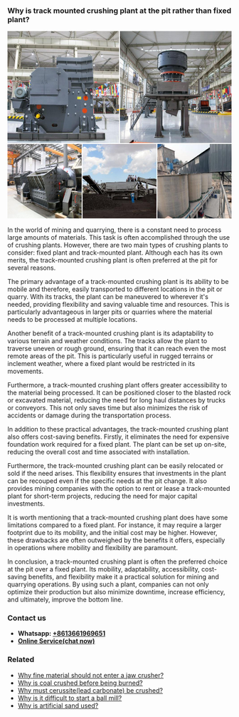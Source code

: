<h3>Why is track mounted crushing plant at the pit rather than fixed plant?</h3><img src='1701671442.jpg' alt=''><p>In the world of mining and quarrying, there is a constant need to process large amounts of materials. This task is often accomplished through the use of crushing plants. However, there are two main types of crushing plants to consider: fixed plant and track-mounted plant. Although each has its own merits, the track-mounted crushing plant is often preferred at the pit for several reasons.</p><p>The primary advantage of a track-mounted crushing plant is its ability to be mobile and therefore, easily transported to different locations in the pit or quarry. With its tracks, the plant can be maneuvered to wherever it's needed, providing flexibility and saving valuable time and resources. This is particularly advantageous in larger pits or quarries where the material needs to be processed at multiple locations.</p><p>Another benefit of a track-mounted crushing plant is its adaptability to various terrain and weather conditions. The tracks allow the plant to traverse uneven or rough ground, ensuring that it can reach even the most remote areas of the pit. This is particularly useful in rugged terrains or inclement weather, where a fixed plant would be restricted in its movements.</p><p>Furthermore, a track-mounted crushing plant offers greater accessibility to the material being processed. It can be positioned closer to the blasted rock or excavated material, reducing the need for long haul distances by trucks or conveyors. This not only saves time but also minimizes the risk of accidents or damage during the transportation process.</p><p>In addition to these practical advantages, the track-mounted crushing plant also offers cost-saving benefits. Firstly, it eliminates the need for expensive foundation work required for a fixed plant. The plant can be set up on-site, reducing the overall cost and time associated with installation.</p><p>Furthermore, the track-mounted crushing plant can be easily relocated or sold if the need arises. This flexibility ensures that investments in the plant can be recouped even if the specific needs at the pit change. It also provides mining companies with the option to rent or lease a track-mounted plant for short-term projects, reducing the need for major capital investments.</p><p>It is worth mentioning that a track-mounted crushing plant does have some limitations compared to a fixed plant. For instance, it may require a larger footprint due to its mobility, and the initial cost may be higher. However, these drawbacks are often outweighed by the benefits it offers, especially in operations where mobility and flexibility are paramount.</p><p>In conclusion, a track-mounted crushing plant is often the preferred choice at the pit over a fixed plant. Its mobility, adaptability, accessibility, cost-saving benefits, and flexibility make it a practical solution for mining and quarrying operations. By using such a plant, companies can not only optimize their production but also minimize downtime, increase efficiency, and ultimately, improve the bottom line.</p><h3>Contact us</h3><ul><li><strong>Whatsapp:&nbsp;<a href="https://wa.me/8613661969651">+8613661969651</a></strong></li><li><a href="https://swt.shibang-china.com/?git&amp;zhl&amp;Why-is-track-mounted-crushing-plant-at-the-pit-rather-than-fixed-plant"><strong>Online Service(chat now)</strong></a></li></ul><h3>Related</h3><ul><li><a href='Why-fine-material-should-not-enter-a-jaw-crusher.md'>Why fine material should not enter a jaw crusher?</a></li><li><a href='Why-is-coal-crushed-before-being-burned.md'>Why is coal crushed before being burned?</a></li><li><a href='Why-must-cerussitelead-carbonate-be-crushed.md'>Why must cerussite(lead carbonate) be crushed?</a></li><li><a href='Why-is-it-difficult-to-start-a-ball-mill.md'>Why is it difficult to start a ball mill?</a></li><li><a href='Why-is-artificial-sand-used.md'>Why is artificial sand used?</a></li></ul>